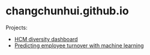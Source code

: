 # changchunhui.github.io

Projects:
* [HCM diversity dashboard](https://github.com/changchunhui/hcmdash)
* [Predicting employee turnover with machine learning](https://github.com/changchunhui/employee_attrition_modeling)
